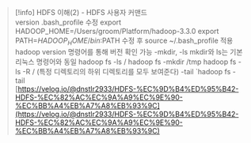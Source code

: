> [!info] HDFS 이해(2) - HDFS 사용자 커맨드  
> version .bash_profile 수정 export HADOOP_HOME=/Users/groom/Platform/hadoop-3.3.0 export PATH=$HADOOP_HOME/bin:$PATH 수정 후 source ~/.bash_profile 적용 hadoop version 명령어를 통해 버전 확인 가능 -mkdir, -ls mkdir와 ls는 기본 리눅스 명령어와 동일 hadoop fs -ls / hadoop fs -mkdir /tmp hadoop fs -ls -R / (특정 디렉토리의 하위 디렉토리를 모두 보여준다) -tail `hadoop fs -tail  
> [https://velog.io/@dnstlr2933/HDFS-%EC%9D%B4%ED%95%B42-HDFS-%EC%82%AC%EC%9A%A9%EC%9E%90-%EC%BB%A4%EB%A7%A8%EB%93%9C](https://velog.io/@dnstlr2933/HDFS-%EC%9D%B4%ED%95%B42-HDFS-%EC%82%AC%EC%9A%A9%EC%9E%90-%EC%BB%A4%EB%A7%A8%EB%93%9C)